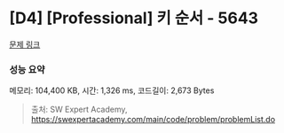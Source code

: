 # [D4] [Professional] 키 순서 - 5643 

[문제 링크](https://swexpertacademy.com/main/code/problem/problemDetail.do?contestProbId=AWXQsLWKd5cDFAUo) 

### 성능 요약

메모리: 104,400 KB, 시간: 1,326 ms, 코드길이: 2,673 Bytes



> 출처: SW Expert Academy, https://swexpertacademy.com/main/code/problem/problemList.do
